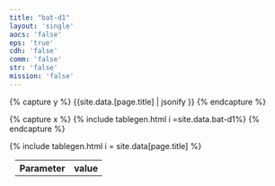 ```yaml
---
title: "bat-d1"
layout: 'single'
aocs: 'false'
eps: 'true'
cdh: 'false'
comm: 'false'
str: 'false'
mission: 'false'
---
```


{% capture y %}
{{site.data.[page.title] | jsonify }}
{% endcapture %}

{% capture x %}
{% include tablegen.html i =site.data.bat-d1%} 
{% endcapture %}



<table style = "margin-left:10px">
  <tr>
    <th> Parameter </th>
    <th> value </th>
  </tr>
  <tr>
    {% include tablegen.html i = site.data[page.title] %} 
     
  </tr>
</table>
